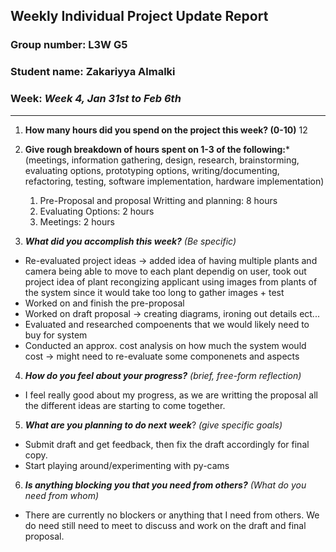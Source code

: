 ## Weekly Individual Project Update Report
### Group number: L3W G5
### Student name: Zakariyya Almalki 
### Week: _Week 4, Jan 31st to Feb 6th_
___
1. **How many hours did you spend on the project this week? (0-10)** 12

2. **Give rough breakdown of hours spent on 1-3 of the following:***
   (meetings, information gathering, design, research, brainstorming, evaluating options, prototyping options, writing/documenting, refactoring, testing, software implementation, hardware implementation)
   1. Pre-Proposal and proposal Writting and planning: 8 hours
   2. Evaluating Options: 2 hours
   3. Meetings: 2 hours
3. ***What did you accomplish this week?*** _(Be specific)_
  - Re-evaluated project ideas -> added idea of having multiple plants and camera being able to move to each plant dependig on user, took out project idea of plant recongizing applicant using images from plants of the system since it would take too long to gather images + test
  - Worked on and finish the pre-proposal
  - Worked on draft proposal -> creating diagrams, ironing out details ect...
  - Evaluated and researched compoenents that we would likely need to buy for system
  - Conducted an approx. cost analysis on how much the system would cost -> might need to re-evaluate some componenets and aspects
4. ***How do you feel about your progress?*** _(brief, free-form reflection)_
  - I feel really good about my progress, as we are writting the proposal all the different ideas are starting to come together. 
5. ***What are you planning to do next week***? _(give specific goals)_
  - Submit draft and get feedback, then fix the draft accordingly for final copy. 
  - Start playing around/experimenting with py-cams
6. ***Is anything blocking you that you need from others?*** _(What do you need from whom)_
  - There are currently no blockers or anything that I need from others. We do need still need to meet to discuss and work on the draft and final proposal.
